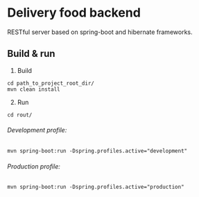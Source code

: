 # Delivery food backend
RESTful server based on spring-boot and hibernate frameworks.

## Build & run
1. Build
```
cd path_to_project_root_dir/
mvn clean install
```
 2. Run
```
cd rout/
```
###### Development profile:
```
mvn spring-boot:run -Dspring.profiles.active="development"
```
###### Production profile:
```
mvn spring-boot:run -Dspring.profiles.active="production"
```
